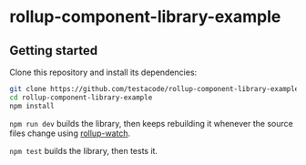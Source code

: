 # rollup-component-library-example

## Getting started

Clone this repository and install its dependencies:

```bash
git clone https://github.com/testacode/rollup-component-library-example.git
cd rollup-component-library-example
npm install
```

`npm run dev` builds the library, then keeps rebuilding it whenever the source files change using [rollup-watch](https://github.com/rollup/rollup-watch).

`npm test` builds the library, then tests it.
